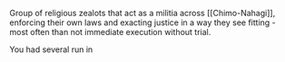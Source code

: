 Group of religious zealots that act as a militia across [[Chimo-Nahagi]], enforcing their own laws and exacting justice in a way they see fitting - most often than not immediate execution without trial.

You had several run in